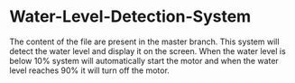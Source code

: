 # Water-Level-Detection-System
The content of the file are present in the master branch.
This system will detect the water level and display it on the screen.
When the water level is below 10% system will automatically start the motor and when the water level reaches 90% it will turn off the motor.
